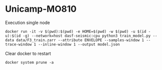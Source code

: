# Unicamp-MO810

Execution single node
```
docker run -it -v $(pwd):$(pwd) -e HOME=$(pwd) -w $(pwd) -u $(id -u):$(id -g) --network=host dasf-seismic:cpu python3 train_model.py --data data/F3_train.zarr --attribute ENVELOPE --samples-window 1 --trace-window 1 --inline-window 1 --output model.json 
```

Clear docker to restart
```
docker system prune -a
```
